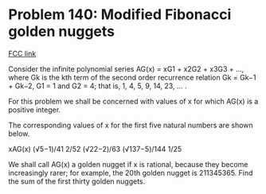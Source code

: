 # Problem 140: Modified Fibonacci golden nuggets

[FCC link](https://www.freecodecamp.org/learn/coding-interview-prep/project-euler/problem-140-modified-fibonacci-golden-nuggets)

Consider the infinite polynomial series AG(x) = xG1 + x2G2 + x3G3 + ..., where
Gk is the kth term of the second order recurrence relation Gk = Gk−1 + Gk−2, G1
= 1 and G2 = 4; that is, 1, 4, 5, 9, 14, 23, ... .

For this problem we shall be concerned with values of x for which AG(x) is a
positive integer.

The corresponding values of x for the first five natural numbers are shown
below.

xAG(x) (√5−1)/41 2/52 (√22−2)/63 (√137−5)/144 1/25

We shall call AG(x) a golden nugget if x is rational, because they become
increasingly rarer; for example, the 20th golden nugget is 211345365. Find the
sum of the first thirty golden nuggets.
